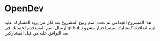 # OpenDev
هذا المشروع الجماعي
لم نحدد اسم ونوع المشروع بعد 
لكل من يريد المشاركة عليه إرسال اسم المستخدم لحسابك في 
github
ليتم اضافتك 
كمشارك 
سيتم اختيار مشروع بعد التوافق عليه من قبل المشاركين 
 
